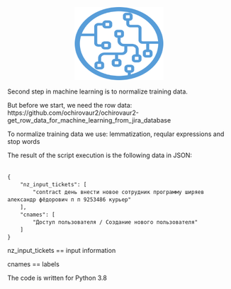 <p align="center">
  <a href="http://projector.tensorflow.org/">
    <img src="./ml_logo.png" alt="ml_logo" width="200" height="165">
 </a>
</p>

<p>Second step in machine learning is to normalize training data.</p>

<p>But before we start, we need the row data: https://github.com/ochirovaur2/ochirovaur2-get_row_data_for_machine_learning_from_jira_database</p>

<p>To normalize training data we use: lemmatization, reqular expressions and stop words</p>



<p>The result of the script execution is the following data in JSON: </p>
<p></p>

<code>
{
    "nz_input_tickets": [
        "contract день внести новое сотрудник программу ширяев александр фёдорович п п 9253486 курьер"
    ],
    "cnames": [
        "Доступ пользователя / Создание нового пользователя"
    ]
}
</code>


<p >nz_input_tickets == input information </p>
<p>cnames == labels </p>



<p>The code is written for Python 3.8</p>
